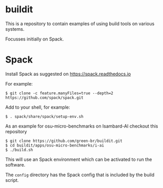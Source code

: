# buildit

This is a repository to contain examples of using build tools on various systems.

Focusses initially on Spack.

# Spack

Install Spack as suggested on https://spack.readthedocs.io 

For example:

```
$ git clone -c feature.manyFiles=true --depth=2 https://github.com/spack/spack.git
```

Add to your shell, for example:

```
$ . spack/share/spack/setup-env.sh
```

As an example for osu-micro-benchmarks on Isambard-AI checkout this repository

```
$ git clone https://github.com/green-br/buildit.git
$ cd buildit/apps/osu-micro-benchmarks/i-ai
$ ./build.sh
```

This will use an Spack environment which can be activated to run the software.

The `config` directory has the Spack config that is included by the build script.

 
